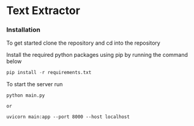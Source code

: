 # Text Extractor

### Installation

To get started clone the repository and cd into the repository

Install the required python packages using pip by running the command below

```python
pip install -r requirements.txt
```

To start the server run

`python main.py`

    or

`uvicorn main:app --port 8000 --host localhost`
